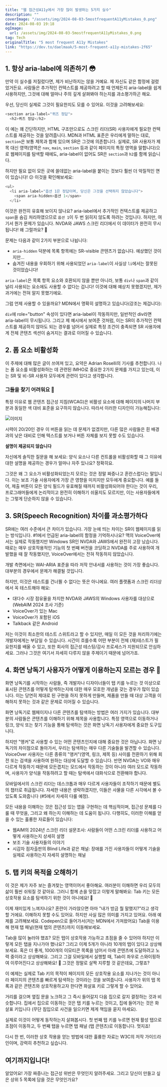 ```yaml
---
title: "웹 접근성A11y에서 가장 많이 발생하는 5가지 실수"
description: ""
coverImage: "/assets/img/2024-08-03-5mostfrequentA11yMistakes_0.png"
date: 2024-08-03 19:18
ogImage: 
  url: /assets/img/2024-08-03-5mostfrequentA11yMistakes_0.png
tag: Tech
originalTitle: "5 most frequent A11y Mistakes"
link: "https://dev.to/daelmaak/5-most-frequent-a11y-mistakes-2f65"
---
```



## 1. 항상 aria-label에 의존하기 😳

만약 이 실수를 저질렀다면, 제가 비난하지는 않을 거예요. 제 자신도 같은 함정에 걸렸었거든요. 사람들은 추가적인 컨텍스트를 제공하려고 할 때 언제든지 aria-label을 쉽게 사용하지만, 그것에 대해 얼마나 주의 깊게 살펴봐야 하는지를 과소평가하곤 해요.

우선, 당신이 실제로 그것이 필요한지도 모를 수 있어요. 이것을 고려해보세요:

```js
<section aria-label="퀴즈 정답">
  <h2>퀴즈 정답</h2>
```

<div class="content-ad"></div>

이 예는 꽤 간단하지만, HTML 구조만으로도 스크린 리더(SR) 사용자에게 필요한 컨텍스트를 제공하는 것을 알려줍니다. MDN과 HTML 표준은 우리에게 말하는 대로, `section`은 보통 제목과 함께 있으며 SR은 그것에 의존합니다. 실제로, SR 사용자가 제목 대신 영역(영역은 `nav`, `main`, `section` 등과 같이 페이지의 특정 영역을 말합니다)으로 웹페이지를 탐색할 때에도, aria-label이 없어도 SR은 `section`과 `h2`를 함께 읽습니다.

하지만 필요 없이 모든 곳에 쓸데없는 aria-label을 붙이는 것보다 훨씬 더 악질적인 면이 있습니다! 😕 이것을 확인해보세요:

```js
<ul>
  <li aria-label="옵션 1은 정답이며, 당신은 그것을 선택하지 않았습니다">
    <span aria-hidden>옵션 1</span>
  </li>
```

이것은 완전히 유효해 보이지 않나요? aria-label에서 추가적인 컨텍스트를 제공하고 `span`을 숨김 처리하였으므로 `옵션 1`이 두 번 읽히지 않도록 하려는 것입니다. 하지만, 여기서 뭔가 문제가 있습니다. NVDA와 JAWS 스크린 리더에서 이 데이터가 완전히 무시됩니다! 왜 그럴까요? 🤔

<div class="content-ad"></div>

문제는 다음과 같이 2가지 부분으로 나뉩니다:

- `aria-hidden` 덕분에 목록 항목에는 SR-visible 콘텐츠가 없습니다. 예상했던 것이지만...
- 숨겨진 내용을 우회하기 위해 사용되었던 `aria-label`이 사실상 `li`에서는 잘못된 것이었습니다!

`aria-label`은 목록 항목 요소와 호환되지 않을 뿐만 아니라, 보통 `div`나 `span`과 같이 널리 사용되는 요소에도 사용할 수 없다는 겁니다! 이것에 대해 예상치 못했겠지만, 제가 과거에는 전혀 알지 못했기에요.

그럼 언제 사용할 수 있을까요? MDN에서 명확히 설명하고 있습니다(강조는 제겁니다):

<div class="content-ad"></div>

`div`에 role="button" 속성이 있다면 aria-label이 작동하지만, 일반적인 div라면 aria-label이 무시됩니다. 그리고 제 예시에서 보여준 것처럼, 이는 SR이 추가적인 컨텍스트를 제공하지 않아도 되는 경우를 넘어서 실제로 특정 조건이 충족되면 SR 사용자에게 전체 콘텐츠 섹션이 숨겨지는 결과로 이어질 수 있습니다.

## 2. 폼 요소 비활성화

이 주제에 대해 많은 글이 쓰여져 있고, 요약은 Adrian Roselli의 기사를 추천합니다. 나는 폼 요소를 비활성화하는 데 관련된 IMHO로 중요한 2가지 문제를 가지고 있는데, 이는 SR 및 비-SR 사용자 모두에게 관련이 있다고 생각합니다.

### 그들을 찾기 어려워요 🙈

<div class="content-ad"></div>

특정 이유로 웹 콘텐츠 접근성 지침(WCAG)은 비활성 요소에 대해 페이지의 나머지 부분과 동일한 색 대비 표준을 요구하지 않습니다. 따라서 이러한 디자인이 가능해집니다:

![이미지](/assets/img/2024-08-03-5mostfrequentA11yMistakes_0.png)

시력이 20/20인 경우 이 버튼을 읽는 데 문제가 없겠지만, 다른 많은 사람들은 흰 배경과의 낮은 대비로 인해 텍스트를 보거나 버튼 자체를 보지 못할 수도 있습니다.

**설명이 제공되지 않습니다**

<div class="content-ad"></div>

자신에게 솔직한 질문을 해 보세요: 양식 요소나 다른 컨트롤을 비활성화할 때 그 이유에 대한 설명을 제공하는 경우가 얼마나 자주 있나요? 정확히요.

그것은 왜 그 요소가 비활성화되었는지 모르는 것은 정말 짜증나고 혼란스럽다는 말입니다. 이는 보조 기술 사용자에게 가장 큰 영향을 미치지만 모두에게 중요합니다. 예를 들어, 제출 버튼이 모든 양식 필드가 유효해질 때까지 비활성화되어야 한다는 것이 우리, 프로그래머들에게 논리적이고 완전히 이해하기 쉬울지도 모르지만, 이는 사용자들에게는 그렇게 단순하지 않을 수 있습니다.

## 3. SR(Speech Recognition) 차이를 과소평가하다

SR에는 여러 수준에서 큰 차이가 있습니다. 가장 눈에 띄는 차이는 SR이 웹페이지를 읽는 방식입니다. #1에서 언급된 aria-label의 함정을 기억하시나요? 맥의 VoiceOver에서는 실제로 작동했지만 Windows SR인 NVDA와 JAWS에서 완전히 고장 났습니다. 때로는 매우 상호작용적인 기능의 첫 번째 버전을 코딩하고 NVDA를 주로 사용하여 개발했을 때 잘 작동했지만, VoiceOver에서는 전혀 작동하지 않았습니다.

<div class="content-ad"></div>

개발 측면에서는 WAI-ARIA 표준을 따라 저작 안내서를 사용하는 것이 가장 좋습니다. 대부분의 경우에서 문제가 해결될 것입니다.

하지만, 이것은 테스트를 건너뛸 수 없다는 뜻은 아니에요. 여러 플랫폼과 스크린 리더상에서 꼭 테스트해야 해요:

- 대다수 시장 점유율을 차지한 NVDA와 JAWS의 Windows 사용자를 대상으로 (WebAIM 2024 조사 기준)
- VoiceOver가 있는 Mac
- VoiceOver가 포함된 iOS
- Talkback 같은 Android

저는 이것이 최소한의 테스트 스위트라고 할 수 있지만, 매일 이 모든 것을 처리하기에는 개발자에게는 부담일 수 있습니다. 시간이 흐를수록 어떤 부분이 전체 (재)테스트가 필요한지를 배울 수 있고, 또한 회사의 접근성 테스팅/감사 프로세스가 지원되므로 안심하세요. 그러나 그것은 여기서 자세히 다루지 않을 주제이기 때문에 넘어가죠.

<div class="content-ad"></div>

## 4. 화면 낭독기 사용자가 어떻게 이용하는지 모르는 경우 🤔

화면 낭독기를 시작하는 사람들, 즉 개발자나 디자이너들이 탭 키를 누르는 것 이상으로 표시된 콘텐츠를 어떻게 탐색하는지에 대한 매우 모호한 개념을 갖는 경우가 많이 있습니다. 이는 당연히 제대로 된 구현을 하지 못하게 만들며, 제품을 만들 때 대상 고객을 이해하지 못하는 것과 같은 문제로 이어질 수 있습니다.

화면 낭독기로 웹페이지나 다른 콘텐츠를 탐색하는 방법은 여러 가지가 있습니다. 대부분의 사람들은 콘텐츠를 이해하기 위해 제목을 사용합니다. 특정 영역으로 이동하거나 링크, 양식 또는 찾기 기능을 통해 탐색하는 것은 화면 낭독기 사용자에게 중요한 도구입니다.

하지만 "앵커"로 사용할 수 있는 어떤 콘텐츠인지에 대해 중요한 것은 아닙니다. 화면 낭독기의 차이점으로 돌아가서, 우리는 탐색하는 매우 다른 기술들을 발견할 수 있습니다. VoiceOver 사용자는 다른 종류의 "앵커"(영역, 링크, 제목 등) 사이를 전환하기 위해 회전 또는 검색을 사용하여 원하는 대상에 도달할 수 있습니다. 반면 NVDA는 VO와 매우 다르게 작동하기 때문에 모든겹치는 모드에서 작동하는 것이 아니라 여러 모드로 작동하며, 사용자가 양식을 작동하려고 할 때는 탐색에서 대화식으로 전환해야 합니다.

<div class="content-ad"></div>

모바일에서의 스크린 리더는 데스크톱과 매우 다르게 사용자들이 조작하기 때문에 별도의 챕터로 취급됩니다. 자세한 내용은 생략하겠지만, 이들은 사물을 다른 시각에서 볼 수 있도록 도와줍니다 (#5에서 자세히 다룰 예정).

모든 내용을 이해하는 것은 접근성 있는 앱을 구현하는 데 핵심적이며, 접근성 문제를 다룰 때 무엇을, 그리고 왜 하는지 이해하는 데 도움이 됩니다. 다행히도, 이러한 이해를 얻을 수 있는 훌륭한 자료들이 있습니다:

- 웹AIM의 2024년 스크린 리더 설문조사: 사람들이 어떤 스크린 리더를 사용하고 어떻게 사용하는지 상세히 설명
- 보조 기술 사용자들의 이야기
- 시감자 점자출판의 Blind Life과 같은 채널: 장애를 가진 사용자들이 어떻게 기술을 실제로 사용하는지 자세히 설명하는 채널

## 5. 탭 키의 목적을 오해하기

<div class="content-ad"></div>

이 것은 제가 자주 보는 즐겨찾는 영역이어서 좋아해요. 여러분이 이해하면 우리 모두의 삶이 훨씬 쉬워질 것 같아요. 그러니 함께 손을 맞잡고 이렇게 말해봐요: Tab 키는 모든 상호작용 요소를 탐색하기 위한 것이 아니에요! 🤯

이제 재미있게 느껴지나요? 혼란이 가라앉으면 아마 "내가 방금 뭘 말했지?"라고 생각할 거에요. 이해하지 못할 수도 있어요. 하지만 사실 많은 의미를 가지고 있어요. 아래 예제를 고려해보세요. Codepen으로 들어가서(저는 MDN에서 가져왔어요) Tab을 이용해 현재 탭 패널(현재 탭의 콘텐츠)까지 이동해보세요.

Tab을 많이 눌러야 했죠? 모든 탭이 상호작용 가능하고 초점을 줄 수 있어야 하지만 이렇게 모든 탭을 지나가야 했나요? 그리고 이제 5개가 아니라 10개의 탭이 있다고 상상해보세요. 혹은 더 좋게, 1000개의 이모티콘 목록을 넘어서 아래 콘텐츠에 도달하려고 노력 중이라고 상상해봐요. 그리고 그걸 모바일에서 실행할 때, Tab이 좌우로 스와이핑하여 이루어진다고 상상해봐요! 🤯 그것은 정말로 살짝 지루할 것 같은데요, 그렇죠?

이 예제는 실제로 Tab 키의 목적이 페이지의 모든 상호작용 요소를 지나가는 것이 아니라 페이지의 콘텐츠를 빠르게 탐색하는 것이라는 것을 보여줍니다. 사용자가 위의 탭 목록과 같은 콘텐츠와 상호작용하고자 한다면 화살표 키로 그렇게 할 수 있어요.

<div class="content-ad"></div>

거리를 걸으며 옆집 문을 노크하고 그 즉시 들어갈지 다음 집으로 갈지 결정하는 것과 비슷합니다. 집에서 집으로 이동하는 것은 탭 키를 누르는 것이고, 집에 들어가는 것은 화살표 키입니다 (무단 침입으로 사건을 일으키면 제게 책임을 묻지 마세요).

실제로 이것이 어떻게 동작하는지 살펴봅시다. 첫 번째 탭 키를 누르면 현재 활성 탭으로 초점이 이동하고, 두 번째 탭을 누르면 탭 패널 (탭 콘텐츠)로 이동합니다. 멋지죠!

다시 한 번, 이러한 상호 작용을 얻는 방법에 대한 훌륭한 자료는 W3C의 저작 가이드라인이며, 강력히 추천하고 싶습니다.

## 여기까지입니다!

<div class="content-ad"></div>

알았어요! 가장 짜증나는 접근성 위반은 무엇인지 알려주세요. 그리고 당신이 만들고 싶은 상위 5 목록에 담을 것은 무엇인가요?